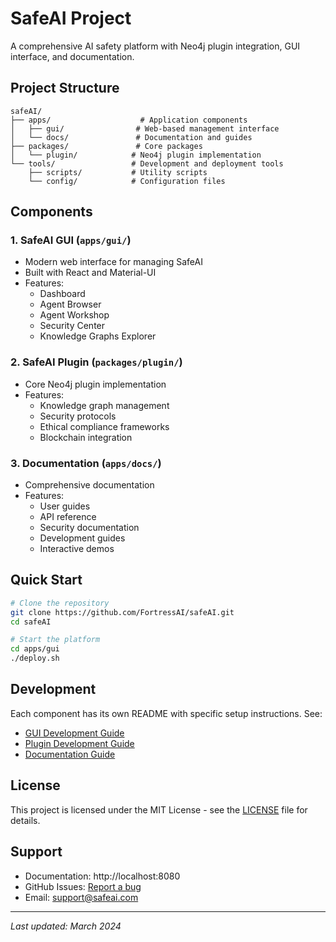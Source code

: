 # SafeAI Project

A comprehensive AI safety platform with Neo4j plugin integration, GUI interface, and documentation.

## Project Structure

```
safeAI/
├── apps/                    # Application components
│   ├── gui/                # Web-based management interface
│   └── docs/               # Documentation and guides
├── packages/               # Core packages
│   └── plugin/            # Neo4j plugin implementation
└── tools/                 # Development and deployment tools
    ├── scripts/           # Utility scripts
    └── config/            # Configuration files
```

## Components

### 1. SafeAI GUI (`apps/gui/`)
- Modern web interface for managing SafeAI
- Built with React and Material-UI
- Features:
  - Dashboard
  - Agent Browser
  - Agent Workshop
  - Security Center
  - Knowledge Graphs Explorer

### 2. SafeAI Plugin (`packages/plugin/`)
- Core Neo4j plugin implementation
- Features:
  - Knowledge graph management
  - Security protocols
  - Ethical compliance frameworks
  - Blockchain integration

### 3. Documentation (`apps/docs/`)
- Comprehensive documentation
- Features:
  - User guides
  - API reference
  - Security documentation
  - Development guides
  - Interactive demos

## Quick Start

```bash
# Clone the repository
git clone https://github.com/FortressAI/safeAI.git
cd safeAI

# Start the platform
cd apps/gui
./deploy.sh
```

## Development

Each component has its own README with specific setup instructions. See:
- [GUI Development Guide](apps/gui/README.md)
- [Plugin Development Guide](packages/plugin/README.md)
- [Documentation Guide](apps/docs/README.md)

## License

This project is licensed under the MIT License - see the [LICENSE](LICENSE) file for details.

## Support

- Documentation: http://localhost:8080
- GitHub Issues: [Report a bug](https://github.com/FortressAI/safeAI/issues)
- Email: support@safeai.com

---

*Last updated: March 2024*

